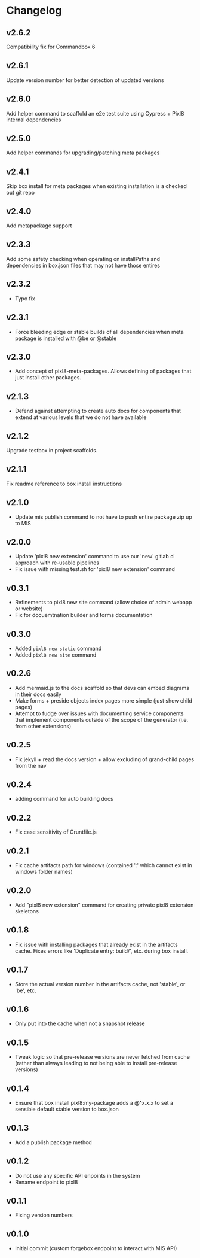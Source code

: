 # Changelog

## v2.6.2

Compatibility fix for Commandbox 6

## v2.6.1

Update version number for better detection of updated versions

## v2.6.0

Add helper command to scaffold an e2e test suite using Cypress + Pixl8 internal dependencies

## v2.5.0

Add helper commands for upgrading/patching meta packages

## v2.4.1

Skip box install for meta packages when existing installation is a checked out git repo

## v2.4.0

Add metapackage support

## v2.3.3

Add some safety checking when operating on installPaths and dependencies in box.json files that may not have those entires

## v2.3.2

* Typo fix

## v2.3.1

* Force bleeding edge or stable builds of all dependencies when meta package is installed with @be or @stable

## v2.3.0

* Add concept of pixl8-meta-packages. Allows defining of packages that just install other packages.

## v2.1.3

* Defend against attempting to create auto docs for components that extend at various levels that we do not have available


## v2.1.2

Upgrade testbox in project scaffolds.

## v2.1.1

Fix readme reference to box install instructions

## v2.1.0

* Update mis publish command to not have to push entire package zip up to MIS

## v2.0.0

* Update 'pixl8 new extension' command to use our 'new' gitlab ci approach with re-usable pipelines
* Fix issue with missing test.sh for 'pixl8 new extension' command

## v0.3.1

* Refinements to pixl8 new site command (allow choice of admin webapp or website)
* Fix for docuemtnation builder and forms documentation

## v0.3.0

* Added `pixl8 new static` command
* Added `pixl8 new site` command

## v0.2.6

* Add mermaid.js to the docs scaffold so that devs can embed diagrams in their docs easily
* Make forms + preside objects index pages more simple (just show child pages)
* Attempt to fudge over issues with documenting service components that implement components outside of the scope of the generator (i.e. from other extensions)

## v0.2.5

* Fix jekyll + read the docs version + allow excluding of grand-child pages from the nav

## v0.2.4

* adding command for auto building docs

## v0.2.2

* Fix case sensitivity of Gruntfile.js

## v0.2.1

* Fix cache artifacts path for windows (contained ':' which cannot exist in windows folder names)

## v0.2.0

* Add "pixl8 new extension" command for creating private pixl8 extension skeletons

## v0.1.8

* Fix issue with installing packages that already exist in the artifacts cache. Fixes errors like 'Duplicate entry: build/', etc. during box install.

## v0.1.7

* Store the actual version number in the artifacts cache, not 'stable', or 'be', etc.

## v0.1.6

* Only put into the cache when not a snapshot release

## v0.1.5

* Tweak logic so that pre-release versions are never fetched from cache (rather than always leading to not being able to install pre-release versions)

## v0.1.4

* Ensure that box install pixl8:my-package adds a @^x.x.x to set a sensible default stable version to box.json

## v0.1.3

* Add a publish package method

## v0.1.2

* Do not use any specific API enpoints in the system
* Rename endpoint to pixl8

## v0.1.1

* Fixing version numbers

## v0.1.0

* Initial commit (custom forgebox endpoint to interact with MIS API)
